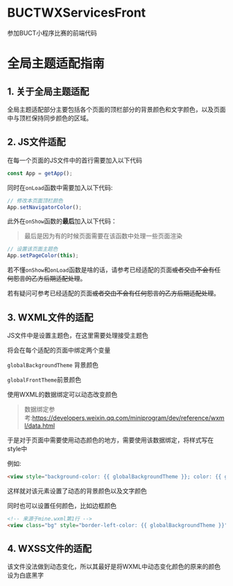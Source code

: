 # BUCTWXServicesFront
参加BUCT小程序比赛的前端代码

# 全局主题适配指南

## 1. 关于全局主题适配

全局主题适配部分主要包括各个页面的顶栏部分的背景颜色和文字颜色，以及页面中与顶栏保持同步颜色的区域。

## 2. JS文件适配

在每一个页面的JS文件中的首行需要加入以下代码

```javascript
const App = getApp();
```

同时在`onLoad`函数中需要加入以下代码:

```javascript
// 修改本页面顶栏颜色
App.setNavigatorColor();
```

此外在`onShow`函数的**最后**加入以下代码：

> 最后是因为有的时候页面需要在该函数中处理一些页面渲染

```javascript
// 设置该页面主题色
App.setPageColor(this);
```

若不懂`onShow`和`onLoad`函数是啥的话，请参考已经适配的页面~~或者交由不会有任何怨言的乙方后期适配处理~~。

若有疑问可参考已经适配的页面~~或者交由不会有任何怨言的乙方后期适配处理~~。

## 3. WXML文件的适配

JS文件中是设置主题色，在这里需要处理接受主题色

将会在每个适配的页面中绑定两个变量

`globalBackgroundTheme` 背景颜色

`globalFrontTheme`前景颜色

使用WXML的数据绑定可以动态改变颜色

> 数据绑定参考:https://developers.weixin.qq.com/miniprogram/dev/reference/wxml/data.html

于是对于页面中需要使用动态颜色的地方，需要使用该数据绑定，将样式写在style中

例如:

```html
<view style="background-color: {{ globalBackgroundTheme }}; color: {{ globalFrontTheme }}"></view>
```

这样就对该元素设置了动态的背景颜色以及文字颜色

同时也可以设置任何颜色，比如边框颜色

```html
<!-- 来源于mine.wxml第1行 -->
<view class="bg" style="border-left-color: {{ globalBackgroundTheme }}"></view>
```

## 4. WXSS文件的适配

该文件没法做到动态变化，所以其最好是将WXML中动态变化颜色的原来的颜色设为白底黑字

